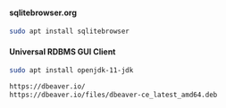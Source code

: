 #### sqlitebrowser.org
```bash
sudo apt install sqlitebrowser
```

#### Universal RDBMS GUI Client
```bash
sudo apt install openjdk-11-jdk
```
```html
https://dbeaver.io/
https://dbeaver.io/files/dbeaver-ce_latest_amd64.deb
```
